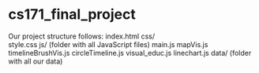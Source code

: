 # cs171_final_project
Our project structure follows: 
index.html
         	css/ 		
                  style.css
         	js/ 		(folder with all JavaScript files)
                  main.js 
                  mapVis.js
                  timelineBrushVis.js
                  circleTimeline.js
                  visual_educ.js
                  linechart.js
          data/   (folder with all our data)
                  
